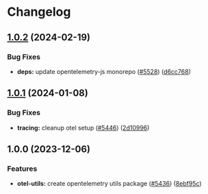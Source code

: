 # Changelog

## [1.0.2](https://github.com/netlify/build/compare/opentelemetry-utils-v1.0.1...opentelemetry-utils-v1.0.2) (2024-02-19)


### Bug Fixes

* **deps:** update opentelemetry-js monorepo ([#5528](https://github.com/netlify/build/issues/5528)) ([d6cc768](https://github.com/netlify/build/commit/d6cc7681af3ec78a434650d96dc051beebfd7a44))

## [1.0.1](https://github.com/netlify/build/compare/opentelemetry-utils-v1.0.0...opentelemetry-utils-v1.0.1) (2024-01-08)


### Bug Fixes

* **tracing:** cleanup otel setup ([#5446](https://github.com/netlify/build/issues/5446)) ([2d10996](https://github.com/netlify/build/commit/2d10996ee91e7640be0e4b53105ae30cb42752fe))

## 1.0.0 (2023-12-06)


### Features

* **otel-utils:** create opentelemetry utils package ([#5436](https://github.com/netlify/build/issues/5436)) ([8ebf95c](https://github.com/netlify/build/commit/8ebf95ca5a1590da72fdffb67e966e02efd4d379))
